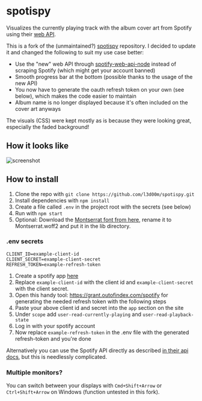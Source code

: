 # spotispy

Visualizes the currently playing track with the album cover art from Spotify using their [web API](https://developer.spotify.com/web-api/).

This is a fork of the (unmaintained?) [spotispy](https://github.com/tma02/spotispy) repository. I decided to update it and changed the following to suit my use case better:

-   Use the "new" web API through [spotify-web-api-node](https://www.npmjs.com/package/spotify-web-api-node) instead of scraping Spotify (which might get your account banned)
-   Smooth progress bar at the bottom (possible thanks to the usage of the new API)
-   You now have to generate the oauth refresh token on your own (see below), which makes the code easier to maintain
-   Album name is no longer displayed because it's often included on the cover art anyways

The visuals (CSS) were kept mostly as is because they were looking great, especially the faded background!

## How it looks like

![screenshot](res/demo.png)

## How to install

1.  Clone the repo with `git clone https://github.com/l3d00m/spotispy.git`
2.  Install dependencies with `npm install`
3.  Create a file called `.env` in the project root with the secrets (see below)
4.  Run with `npm start`
5.  Optional: Download the [Montserrat font from here](https://github.com/JulietaUla/Montserrat/raw/master/fonts/webfonts/Montserrat-Regular.woff2), rename it to Montserrat.woff2 and put it in the lib directory.

### .env secrets
    CLIENT_ID=example-client-id
    CLIENT_SECRET=example-client-secret
    REFRESH_TOKEN=example-refresh-token

1. Create a spotify app [here](https://developer.spotify.com/my-applications/) 
2. Replace `example-client-id` with the client id and `example-client-secret` with the client secret.
3. Open this handy tool: https://grant.outofindex.com/spotify for generating the needed refresh token with the following steps
4. Paste your above client id and secret into the  `app` section on the site
5. Under `scope` add `user-read-currently-playing` and `user-read-playback-state`
6. Log in with your spotify account
7. Now replace `example-refresh-token` in the .env file with the generated refresh-token and you're done

Alternatively you can use the Spotify API directly as described [in their api docs](https://beta.developer.spotify.com/documentation/general/guides/authorization-guide/#authorization-code-flow), but this is needlessly complicated.

### Multiple monitors?

You can switch between your displays with `Cmd+Shift+Arrow` or `Ctrl+Shift+Arrow` on Windows (function untested in this fork).
